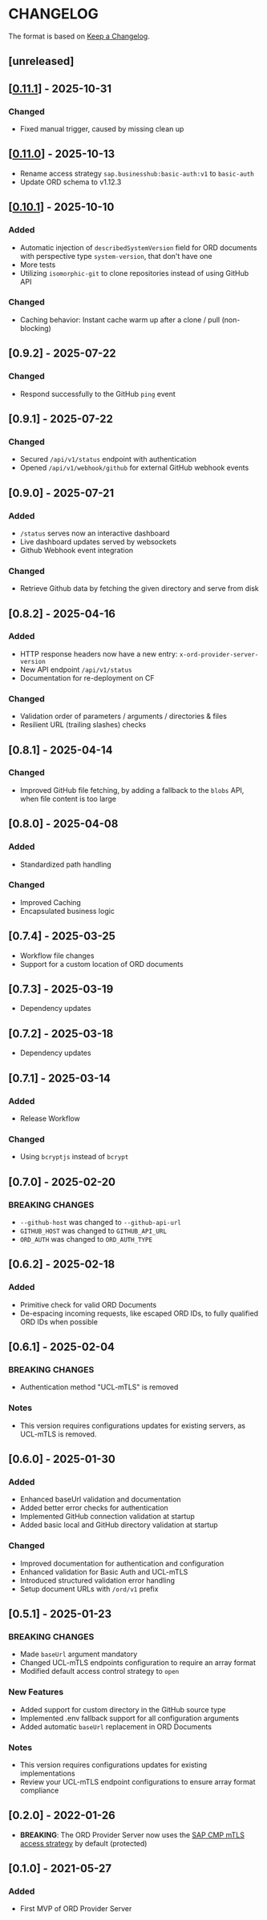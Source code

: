 # CHANGELOG

The format is based on [Keep a Changelog](https://keepachangelog.com/en/1.0.0/).

## [unreleased]

## [[0.11.1](https://github.com/open-resource-discovery/provider-server/releases/tag/v0.11.1)] - 2025-10-31

### Changed

- Fixed manual trigger, caused by missing clean up

## [[0.11.0](https://github.com/open-resource-discovery/provider-server/releases/tag/v0.11.0)] - 2025-10-13

- Rename access strategy `sap.businesshub:basic-auth:v1` to `basic-auth`
- Update ORD schema to v1.12.3

## [[0.10.1](https://github.com/open-resource-discovery/provider-server/releases/tag/v0.10.1)] - 2025-10-10

### Added

- Automatic injection of `describedSystemVersion` field for ORD documents with perspective type `system-version`, that don't have one
- More tests
- Utilizing `isomorphic-git` to clone repositories instead of using GitHub API

### Changed

- Caching behavior: Instant cache warm up after a clone / pull (non-blocking)

## [0.9.2] - 2025-07-22

### Changed

- Respond successfully to the GitHub `ping` event

## [0.9.1] - 2025-07-22

### Changed

- Secured `/api/v1/status` endpoint with authentication
- Opened `/api/v1/webhook/github` for external GitHub webhook events

## [0.9.0] - 2025-07-21

### Added

- `/status` serves now an interactive dashboard
- Live dashboard updates served by websockets
- Github Webhook event integration

### Changed

- Retrieve Github data by fetching the given directory and serve from disk

## [0.8.2] - 2025-04-16

### Added

- HTTP response headers now have a new entry: `x-ord-provider-server-version`
- New API endpoint `/api/v1/status`
- Documentation for re-deployment on CF

### Changed

- Validation order of parameters / arguments / directories & files
- Resilient URL (trailing slashes) checks

## [0.8.1] - 2025-04-14

### Changed

- Improved GitHub file fetching, by adding a fallback to the `blobs` API, when file content is too large

## [0.8.0] - 2025-04-08

### Added

- Standardized path handling

### Changed

- Improved Caching
- Encapsulated business logic

## [0.7.4] - 2025-03-25

- Workflow file changes
- Support for a custom location of ORD documents

## [0.7.3] - 2025-03-19

- Dependency updates

## [0.7.2] - 2025-03-18

- Dependency updates

## [0.7.1] - 2025-03-14

### Added

- Release Workflow

### Changed

- Using `bcryptjs` instead of `bcrypt`

## [0.7.0] - 2025-02-20

### BREAKING CHANGES

- `--github-host` was changed to `--github-api-url`
- `GITHUB_HOST` was changed to `GITHUB_API_URL`
- `ORD_AUTH` was changed to `ORD_AUTH_TYPE`

## [0.6.2] - 2025-02-18

### Added

- Primitive check for valid ORD Documents
- De-espacing incoming requests, like escaped ORD IDs, to fully qualified ORD IDs when possible

## [0.6.1] - 2025-02-04

### BREAKING CHANGES

- Authentication method "UCL-mTLS" is removed

### Notes

- This version requires configurations updates for existing servers, as UCL-mTLS is removed.

## [0.6.0] - 2025-01-30

### Added

- Enhanced baseUrl validation and documentation
- Added better error checks for authentication
- Implemented GitHub connection validation at startup
- Added basic local and GitHub directory validation at startup

### Changed

- Improved documentation for authentication and configuration
- Enhanced validation for Basic Auth and UCL-mTLS
- Introduced structured validation error handling
- Setup document URLs with `/ord/v1` prefix

## [0.5.1] - 2025-01-23

### BREAKING CHANGES

- Made `baseUrl` argument mandatory
- Changed UCL-mTLS endpoints configuration to require an array format
- Modified default access control strategy to `open`

### New Features

- Added support for custom directory in the GitHub source type
- Implemented .env fallback support for all configuration arguments
- Added automatic `baseUrl` replacement in ORD Documents

### Notes

- This version requires configurations updates for existing implementations
- Review your UCL-mTLS endpoint configurations to ensure array format compliance

## [0.2.0] - 2022-01-26

- **BREAKING**: The ORD Provider Server now uses the [SAP CMP mTLS access strategy](https://pages.github.tools.sap/CentralEngineering/open-resource-discovery-specification/#/access-strategies/sap-cmp-mtls-v1) by default (protected)

## [0.1.0] - 2021-05-27

### Added

- First MVP of ORD Provider Server
